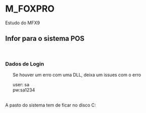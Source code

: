 # M_FOXPRO
 Estudo do MFX9

 <h2>Infor para o sistema POS</h2>
<p><br><h3>Dados de Login</h3>
<ol>Se houver um erro com uma DLL, deixa um issues com o erro </ol> </p>
<p><ol>user: sa <br> pw:sa1234 </ol> <br>
A pasto do sistema tem de ficar no disco C:</p>


